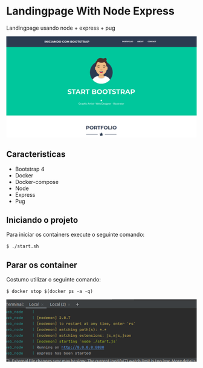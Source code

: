 # Landingpage With Node Express

Landingpage usando node + express + pug

![alt text][logo]

[logo]: exemplo.png "Exemplo da landingpage"


## Caracteristicas

- Bootstrap 4
- Docker
- Docker-compose
- Node
- Express
- Pug

## Iniciando o projeto

Para iniciar os containers execute o seguinte comando:

```
$ ./start.sh
```

## Parar os container

Costumo utilizar o seguinte comando:

```
$ docker stop $(docker ps -a -q)
```

![alt text][terminal]

[terminal]: terminal.png "terminal"